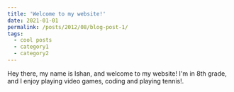 ```yaml
---
title: 'Welcome to my website!'
date: 2021-01-01
permalink: /posts/2012/08/blog-post-1/
tags:
  - cool posts
  - category1
  - category2
---
```


Hey there, my name is Ishan, and welcome to my website! I'm in 8th grade, and I enjoy playing video games, coding and playing tennis!. 

